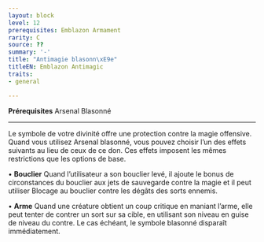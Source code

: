 ```yaml
---
layout: block
level: 12
prerequisites: Emblazon Armament
rarity: C
source: ??
summary: '-'
title: "Antimagie blasonn\xE9e"
titleEN: Emblazon Antimagic
traits:
- general

---
```


<p><strong>Prérequisites</strong> Arsenal Blasonné</p>
<hr>
<p>Le symbole de votre divinité offre une protection contre la magie offensive. Quand vous utilisez Arsenal blasonné, vous pouvez choisir l’un des effets suivants au lieu de ceux de ce don. Ces effets imposent les mêmes restrictions que les options de base.</p>
<p>• <strong>Bouclier</strong> Quand l’utilisateur a son bouclier levé, il ajoute le bonus de circonstances du bouclier aux jets de sauvegarde contre la magie et il peut utiliser Blocage au bouclier contre les dégâts des sorts ennemis.</p>
<p>• <strong>Arme</strong> Quand une créature obtient un coup critique en maniant l’arme, elle peut tenter de contrer un sort sur sa cible, en utilisant son niveau en guise de niveau du contre. Le cas échéant, le symbole blasonné disparaît immédiatement.</p>
